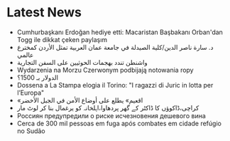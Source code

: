 # Latest News
-  Cumhurbaşkanı Erdoğan hediye etti: Macaristan Başbakanı Orban'dan Togg ile dikkat çeken paylaşım
-  د. سارة ناصر الدين/كلية الصيدلة في جامعة عمان العربية تمثل الأردن كمخترع عالمي
-  واشنطن تندد بهجمات الحوثيين على السفن التجارية
-  Wydarzenia na Morzu Czerwonym podbijają notowania ropy
-  الدولار بـ 1500؟
-  Dossena a La Stampa elogia il Torino: "I ragazzi di Juric in lotta per l’Europa"
-  «اقعيم» يطلع على أوضاع الأمن في الجبل الأخضر
-  کراچی،ڈاکوؤں کا ڈاکٹر کے گھر پردھاوا،اہلخانہ کو یرغمال بنا کر لوٹ مار
-  Россиян предупредили о риске исчезновения дешевого вина
-  Cerca de 300 mil pessoas em fuga após combates em cidade refúgio no Sudão
